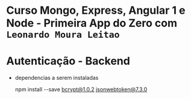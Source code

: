 # Curso Mongo, Express, Angular 1 e Node - Primeira App do Zero com `Leonardo Moura Leitao`

# Autenticação - Backend

* dependencias a serem instaladas

    npm install --save bcrypt@1.0.2 jsonwebtoken@7.3.0